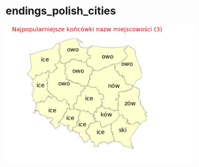 # endings_polish_cities

![Visualisation](https://github.com/marziflora/endings_polish_cities/blob/main/vis.JPG?raw=true)
